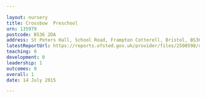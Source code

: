 ```yaml
---

layout: nursery
title: Crossbow  Preschool
urn: 135979
postcode: BS36 2DA
address: St Peters Hall, School Road, Frampton Cotterell, Bristol, BS36 2DA
latestReportUrl: https://reports.ofsted.gov.uk/provider/files/2500598/urn/135979.pdf
teaching: 0
development: 0
leadership: 1
outcomes: 0
overall: 1
date: 14 July 2015

---
```

